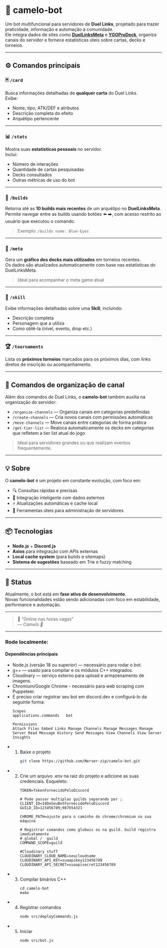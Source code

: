 # 🐪 camelo-bot
Um bot multifuncional para servidores de **Duel Links**, projetado para trazer praticidade, informação e automação à comunidade.  
Ele integra dados de sites como [**DuelLinksMeta**](https://www.duellinksmeta.com/) e [**YGOProDeck**](https://ygoprodeck.com/), organiza canais do servidor e fornece estatísticas úteis sobre cartas, decks e torneios.

---

## ⚙️ Comandos principais

### 🃏 `/card`
Busca informações detalhadas de **qualquer carta** do Duel Links.  
Exibe:
- Nome, tipo, ATK/DEF e atributos
- Descrição completa do efeito
- Arquétipo pertencente

---

### 📊 `/stats`
Mostra suas **estatísticas pessoais** no servidor.  
Inclui:
- Número de interações
- Quantidade de cartas pesquisadas
- Decks consultados
- Outras métricas de uso do bot

---

### 🧱 `/builds`
Retorna até as **10 builds mais recentes** de um arquétipo no **DuelLinksMeta**.  
Permite navegar entre as builds usando botões ⬅️ ➡️, com acesso restrito ao usuário que executou o comando.

> Exemplo: `/builds nome: Blue-Eyes`

---

### 🧩 `/meta`
Gera um **gráfico dos decks mais utilizados** em torneios recentes.  
Os dados são atualizados automaticamente com base nas estatísticas do DuelLinksMeta.

> Ideal para acompanhar o meta game atual

---

### 🎯 `/skill`
Exibe informações detalhadas sobre uma **Skill**, incluindo:
- Descrição completa
- Personagem que a utiliza
- Como obtê-la (nível, evento, drop etc.)

---

### 🏆 `/tournaments`
Lista os **próximos torneios** marcados para os próximos dias, com links diretos de inscrição ou acompanhamento.

---

## 🧭 Comandos de organização de canal

Além dos comandos de Duel Links, o **camelo-bot** também auxilia na organização do servidor:

- `/organize-channels` — Organiza canais em categorias predefinidas  
- `/create-channels` — Cria novos canais com permissões automáticas  
- `/move-channels` — Move canais entre categorias de forma prática
- `/get-tier-list` — Realoca automaticamente os decks em categorias que refletem a tier list atual do jogo

> Ideal para servidores grandes ou que realizam eventos frequentemente.

---

## 💡 Sobre
O **camelo-bot** é um projeto em constante evolução, com foco em:
- 🔍 Consultas rápidas e precisas  
- 🧠 Integração inteligente com dados externos  
- ⚡ Atualizações automáticas e cache local  
- 🧭 Ferramentas úteis para administração de servidores

---

## 📦 Tecnologias
- **Node.js** + **Discord.js**
- **Axios** para integração com APIs externas
- **Local cache system** (para builds e sitemaps)
- **Sistema de sugestões** baseado em Trie e fuzzy matching

---

## 🧪 Status
Atualmente, o bot está em **fase ativa de desenvolvimento**.  
Novas funcionalidades estão sendo adicionadas com foco em estabilidade, performance e automação.

---

> 💬 “Online nas horas vagas”  
> — *Camelo 🐪*

---

### Rode localmente:

#### Dependências principais

- Node.js (versão 18 ou superior) — necessário para rodar o bot.
- g++ — usado para compilar e os módulos C++ integrados.
- Cloudinary — serviço externo para upload e armazenamento de imagens.
- Chromium/Google Chrome - necessário para web scraping com Puppeteer.
- É preciso criar registrar seu bot em discord.dev e configurá-lo da seguinte forma:
  ```
  Scopes
  applications.commands   bot
  ```
  ```
  Permissions
  Attach Files Embed Links Manage Channels Manage Messages Manage Server Read Message History Send Messages View Channels View Server Insights
  ```
- 1. Baixe o projeto
     ```bash
     git clone https://github.com/Nerver-zip/camelo-bot.git
     ```
- 2. Crie um arquivo .env na raíz do projeto e adicione as suas credenciais. Esqueleto:
     ```dotenv
     TOKEN=TokenFornecidoPeloDiscord
  
     # Pode passar multiplas guilds separando por ;
     CLIENT_ID=IdDoSeuBotFornecidoPeloDiscord
     GUILD_ID=123456789;987654321

     CHROME_PATH=ajuste para o caminho do chrome/chromium na sua máquina

     # Registrar comandos como globais ou na guild. Guild registra imediatamente
     # global /  guild
     COMMAND_SCOPE=guild

     #Cloudinary stuff
     CLOUDINARY_CLOUD_NAME=seucloudname
     CLOUDINARY_API_KEY=suaapikey123456789
     CLOUDINARY_API_SECRET=suaapisecret123456789
     ```
- 3. Compilar binários C++
     ```
     cd camelo-bot
     make
     ```
- 4. Registrar comandos
     ```bash
     node src/deployCommands.js
     ```
- 5. Iniciar
     ```bash
     node src/bot.js
     ```
